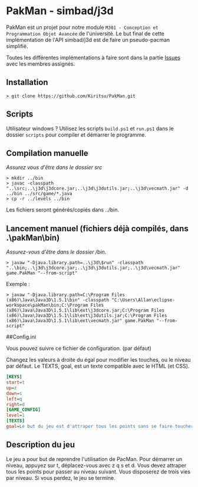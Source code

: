 # PakMan - simbad/j3d

PakMan est un projet pour notre module `M301 - Conception et Programmation Objet Avancée` de l'université. Le but final de cette implémentation de l'API simbad/j3d est de faire un pseudo-pacman simplifié.

Toutes les différentes implémentations à faire sont dans la partie [Issues](https://github.com/Kiritsu/PakMan/issues) avec les membres assignés.

## Installation

```
> git clone https://github.com/Kiritsu/PakMan.git
```

## Scripts 

Utilisateur windows ? Utilisez les scripts `build.ps1` et `run.ps1` dans le dossier `scripts` pour compiler et démarrer le programme.

## Compilation manuelle

*Assurez vous d'être dans le dossier src*

```
> mkdir ../bin
> javac -classpath "..\src;..\j3d\j3dcore.jar;..\j3d\j3dutils.jar;..\j3d\vecmath.jar" -d ../bin ../src/game/*.java
> cp -r ../levels ../bin
```

Les fichiers seront générés/copiés dans ../bin.

## Lancement manuel (fichiers déjà compilés, dans .\pakMan\bin)

*Assurez-vous d'être dans le dossier /bin.*

```
> javaw "-Djava.library.path=..\j3d\$run" -classpath "..\bin;..\j3d\j3dcore.jar;..\j3d\j3dutils.jar;..\j3d\vecmath.jar" game.PakMan "--from-script"
```

Exemple :

```
> javaw "-Djava.library.path=C:\Program Files (x86)\Java\Java3D\1.5.1\bin" -classpath "C:\Users\Allan\eclipse-workspace\pakMan\bin;C:\Program Files (x86)\Java\Java3D\1.5.1\lib\ext\j3dcore.jar;C:\Program Files (x86)\Java\Java3D\1.5.1\lib\ext\j3dutils.jar;C:\Program Files (x86)\Java\Java3D\1.5.1\lib\ext\vecmath.jar" game.PakMan "--from-script"
```

##Config.ini

Vous pouvez suivre ce fichier de configuration. (par défaut)

Changez les valeurs à droite du égal pour modifier les touches, ou le niveau par défaut. Le TEXTS, goal, est un texte compatible avec le HTML (et CSS).

```ini
[KEYS]
start=t
up=z
down=s
left=q
right=d
[GAME_CONFIG]
level=1
[TEXTS]
goal=Le but du jeu est d'attraper tous les points sans se faire toucher par les robots ennemis.<br/><br/>Vous disposez de trois vies par niveau. Lorsque vous perdez, le jeu se ferme.<br/>Vous perdez une vie lorsque vous provoquez une collision avec un ennemi.<br/>À ce moment là, vous êtes retéléportés au point de départ. Le robot aussi.<br/>Les robots peuvent avoir des vitesses différentes et sont représentés en blanc.<br/><br/><br/>Le jeu a été réalisé par Allan, Gauthier et Rémi.<br/><br/>
```

## Description du jeu
Le jeu a pour but de reprendre l'utilisation de PacMan. Pour démarrer un niveau, appuyez sur t, déplacez-vous avec z q s et d. Vous devez attraper tous les points pour passer au niveau suivant. Vous disposerez de trois vies par niveau. Si vous perdez, le jeu se termine.